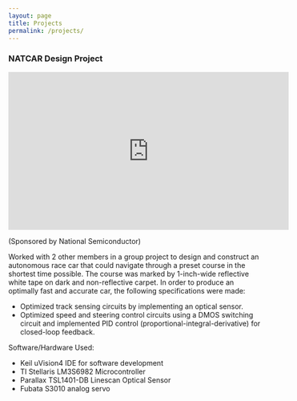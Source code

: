 ```yaml
---
layout: page
title: Projects
permalink: /projects/
---
```


### NATCAR Design Project

<div class="iframe-resp-container">
	<iframe width="560" height="315" src="https://www.youtube.com/embed/0bBvv3uwCsM" frameborder="0" allowfullscreen></iframe>
</div>

(Sponsored by National Semiconductor)

Worked with 2 other members in a group project to design and construct an autonomous race car that could navigate through a preset course in the shortest time possible. The course was marked by 1-inch-wide reflective white tape on dark and non-reflective carpet. In order to produce an optimally fast and accurate car, the following specifications were made:

* Optimized track sensing circuits by implementing an optical sensor.
* Optimized speed and steering control circuits using a DMOS switching circuit and implemented PID control (proportional-integral-derivative) for closed-loop feedback.

Software/Hardware Used:

* Keil uVision4 IDE for software development
* TI Stellaris LM3S6982 Microcontroller
* Parallax TSL1401-DB Linescan Optical Sensor
* Fubata S3010 analog servo
